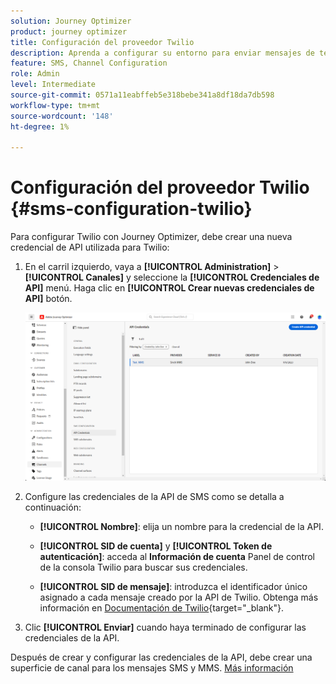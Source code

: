```yaml
---
solution: Journey Optimizer
product: journey optimizer
title: Configuración del proveedor Twilio
description: Aprenda a configurar su entorno para enviar mensajes de texto con Journey Optimizer con Twilio
feature: SMS, Channel Configuration
role: Admin
level: Intermediate
source-git-commit: 0571a11eabffeb5e318bebe341a8df18da7db598
workflow-type: tm+mt
source-wordcount: '148'
ht-degree: 1%

---
```


# Configuración del proveedor Twilio {#sms-configuration-twilio}

Para configurar Twilio con Journey Optimizer, debe crear una nueva credencial de API utilizada para Twilio:

1. En el carril izquierdo, vaya a **[!UICONTROL Administration]** > **[!UICONTROL Canales]** y seleccione la **[!UICONTROL Credenciales de API]** menú. Haga clic en **[!UICONTROL Crear nuevas credenciales de API]** botón.

   ![](assets/sms_6.png)

1. Configure las credenciales de la API de SMS como se detalla a continuación:

   * **[!UICONTROL Nombre]**: elija un nombre para la credencial de la API.

   * **[!UICONTROL SID de cuenta]** y **[!UICONTROL Token de autenticación]**: acceda al **Información de cuenta** Panel de control de la consola Twilio para buscar sus credenciales.

   * **[!UICONTROL SID de mensaje]**: introduzca el identificador único asignado a cada mensaje creado por la API de Twilio. Obtenga más información en [Documentación de Twilio](https://support.twilio.com/hc/en-us/articles/223134387-What-is-a-Message-SID-){target="_blank"}.

1. Clic **[!UICONTROL Enviar]** cuando haya terminado de configurar las credenciales de la API.

Después de crear y configurar las credenciales de la API, debe crear una superficie de canal para los mensajes SMS y MMS. [Más información](sms-configuration-surface.md)

